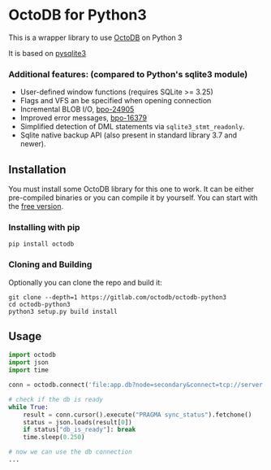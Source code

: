 OctoDB for Python3
==================

This is a wrapper library to use [OctoDB](http://octodb.io) on Python 3

It is based on [pysqlite3](https://github.com/coleifer/pysqlite3)


### Additional features:  (compared to Python's sqlite3 module)

* User-defined window functions (requires SQLite >= 3.25)
* Flags and VFS an be specified when opening connection
* Incremental BLOB I/O, [bpo-24905](https://github.com/python/cpython/pull/271)
* Improved error messages, [bpo-16379](https://github.com/python/cpython/pull/1108)
* Simplified detection of DML statements via `sqlite3_stmt_readonly`.
* Sqlite native backup API (also present in standard library 3.7 and newer).


Installation
------------

You must install some OctoDB library for this one to work. It can be either
pre-compiled binaries or you can compile it by yourself. You can start with
the [free version](http://octodb.io/en/download.html).


### Installing with pip

```
pip install octodb
```


### Cloning and Building

Optionally you can clone the repo and build it:

```
git clone --depth=1 https://gitlab.com/octodb/octodb-python3
cd octodb-python3
python3 setup.py build install
```


Usage
-----

```python
import octodb
import json
import time

conn = octodb.connect('file:app.db?node=secondary&connect=tcp://server:port')

# check if the db is ready
while True:
    result = conn.cursor().execute("PRAGMA sync_status").fetchone()
    status = json.loads(result[0])
    if status["db_is_ready"]: break
    time.sleep(0.250)

# now we can use the db connection
...
```
